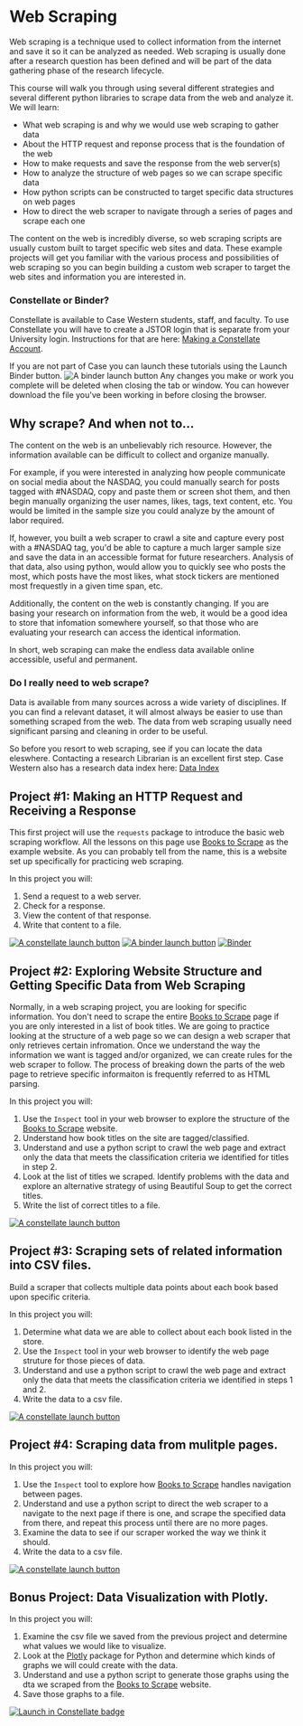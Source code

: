 # Web Scraping

Web scraping is a technique used to collect information from the internet and save it so it can be analyzed as needed. Web scraping is usually done after a research question has been defined and will be part of the data gathering phase of the research lifecycle.

This course will walk you through using several different strategies and several different python libraries to scrape data from the web and analyze it.  We will learn:

- What web scraping is and why we would use web scraping to gather data
- About the HTTP request and reponse process that is the foundation of the web
- How to make requests and save the response from the web server(s)
- How to analyze the structure of web pages so we can scrape specific data
- How python scripts can be constructed to target specific data structures on web pages
- How to direct the web scraper to navigate through a series of pages and scrape each one

The content on the web is incredibly diverse, so web scraping scripts are usually custom built to target specific web sites and data.  These example projects will get you familiar with the various process and possibilities of web scraping so you can begin building a custom web scraper to target the web sites and information you are interested in.  

### Constellate or Binder?

Constellate is available to Case Western students, staff, and faculty.  To use Constellate you will have to create a JSTOR login that is separate from your University login.  Instructions for that are here:  <a href="https://librarybeales.github.io/CreateLogin/" target=blank>Making a Constellate Account</a>.

If you are not part of Case you can launch these tutorials using the Launch Binder button.  ![A binder launch button](https://mybinder.org/static/images/badge_logo.svg)  Any changes you make or work you complete will be deleted when closing the tab or window.  You can however download the file you've been working in before closing the browser.  

## Why scrape?  And when not to...

The content on the web is an unbelievably rich resource.  However, the information available can be difficult to collect and organize manually.  

For example, if you were interested in analyzing how people communicate on social media about the NASDAQ, you could manually search for posts tagged with #NASDAQ, copy and paste them or screen shot them, and then begin manually organizing the user names, likes, tags, text content, etc.  You would be limited in the sample size you could analyze by the amount of labor required.

If, however, you built a web scraper to crawl a site and capture every post with a #NASDAQ tag, you'd be able to capture a much larger sample size and save the data in an accessible format for future researchers.  Analysis of that data, also using python, would allow you to quickly see who posts the most, which posts have the most likes, what stock tickers are mentioned most frequestly in a given time span, etc.  

Additionally, the content on the web is constantly changing.  If you are basing your research on information from the web, it would be a good idea to store that infomation somewhere yourself, so that those who are evaluating your research can access the identical information.

In short, web scraping can make the endless data available online accessible, useful and permanent. 

### Do I really need to web scrape?

Data is available from many sources across a wide variety of disciplines.  If you can find a relevant dataset, it will almost always be easier to use than something scraped from the web.  The data from web scraping usually need significant parsing and cleaning in order to be useful.  

So before you resort to web scraping, see if you can locate the data eleswhere. Contacting a research Librarian is an excellent first step.  Case Western also has a research data index here: <a href ="link!">Data Index</a> 


## Project #1: Making an HTTP Request and Receiving a Response

This first project will use the `requests` package to introduce the basic web scraping workflow.  All the lessons on this page use <a href="https://books.toscrape.com/">Books to Scrape</a> as the example website.  As you can probably tell from the name, this is a website set up specifically for practicing web scraping.

In this project you will:
1. Send a request to a web server.
2. Check for a response.
3. View the content of that response.
4. Write that content to a file. 

<a href="https://constellate.org/lab?repo=https%3A%2F%2Fgithub.com%2FLibraryBeales%2FWeb-Scraping&filepath=scrape1.ipynb" target="_blank">![A constellate launch button](https://constellate.org/images/constellate-badge.svg)</a>   <a href="https://mybinder.org/v2/gh/LibraryBeales/Web-Scraping/main?labpath=scrape1.ipynb" target="_blank">![A binder launch button](https://mybinder.org/static/images/badge_logo.svg)</a>  [![Binder](https://mybinder.org/badge_logo.svg)](https://mybinder.org/v2/gh/LibraryBeales/Web-Scraping/main?labpath=scrape1.ipynb)


## Project #2: Exploring Website Structure and Getting Specific Data from Web Scraping 

Normally, in a web scraping project, you are looking for specific information.  You don't need to scrape the entire <a href="https://books.toscrape.com/">Books to Scrape</a> page if you are only interested in a list of book titles.  We are going to practice looking at the structure of a web page so we can design a web scraper that only retrieves certain infromation.  Once we understand the way the information we want is tagged and/or organized, we can create rules for the web scraper to follow.  The process of breaking down the parts of the web page to retrieve specific informaiton is frequently referred to as HTML parsing.

In this project you will:
1. Use the `Inspect` tool in your web browser to explore the structure of the <a href="https://books.toscrape.com/">Books to Scrape</a> website.
2. Understand how book titles on the site are tagged/classified. 
3. Understand and use a python script to crawl the web page and extract only the data that meets the classification criteria we identified for titles in step 2.
4. Look at the list of titles we scraped.  Identify problems with the data and explore an alternative strategy of using Beautiful Soup to get the correct titles.
5. Write the list of correct titles to a file. 

<a href="https://constellate.org/lab?repo=https%3A%2F%2Fgithub.com%2FLibraryBeales%2FWeb-Scraping&filepath=scrape2.ipynb" target="_blank">![A constellate launch button](https://constellate.org/images/constellate-badge.svg)</a>


## Project #3: Scraping sets of related information into CSV files.

Build a scraper that collects multiple data points about each book based upon specific criteria.

In this project you will:
1. Determine what data we are able to collect about each book listed in the store.  
2. Use the `Inspect` tool in your web browser to identify the web page struture for those pieces of data. 
3. Understand and use a python script to crawl the web page and extract only the data that meets the classification criteria we identified in steps 1 and 2.
4. Write the data to a csv file. 

<a href="https://constellate.org/lab?repo=https%3A%2F%2Fgithub.com%2FLibraryBeales%2FWeb-Scraping&filepath=scrape3.ipynb" target="_blank">![A constellate launch button](https://constellate.org/images/constellate-badge.svg)</a>

## Project #4: Scraping data from mulitple pages.

In this project you will:
1. Use the `Inspect` tool to explore how <a href="https://books.toscrape.com/">Books to Scrape</a> handles navigation between pages.
2. Understand and use a python script to direct the web scraper to a navigate to the next page if there is one, and scrape the specified data from there, and repeat this process until there are no more pages.
3. Examine the data to see if our scraper worked the way we think it should.
4. Write the data to a csv file. 

<a href="https://constellate.org/lab?repo=https%3A%2F%2Fgithub.com%2FLibraryBeales%2FWeb-Scraping&filepath=scrape4.ipynb" target="_blank">![A constellate launch button](https://constellate.org/images/constellate-badge.svg)</a>

## Bonus Project: Data Visualization with Plotly.

In this project you will:
1. Examine the csv file we saved from the previous project and determine what values we would like to visualize.  
2. Look at the <a href="https://plotly.com/python/">Plotly</a> package for Python and determine which kinds of graphs we will could create with the data.  
3. Understand and use a python script to generate those graphs using the dta we scraped from the <a href="https://books.toscrape.com/">Books to Scrape</a> website.
4. Save those graphs to a file.



[![Launch in Constellate badge](https://constellate.org/images/constellate-badge.svg)](https://constellate.org/lab?repo=https%3A%2F%2Fgithub.com%2FLibraryBeales%2FWeb-Scraping)